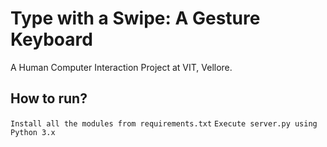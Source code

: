 # Type with a Swipe: A Gesture Keyboard

A Human Computer Interaction Project at VIT, Vellore. 

## How to run?

`Install all the modules from requirements.txt`
`Execute server.py using Python 3.x`
